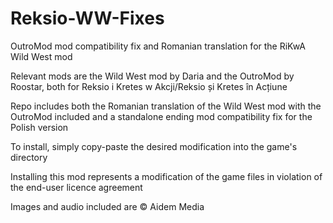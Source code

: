 # Reksio-WW-Fixes
 OutroMod mod compatibility fix and Romanian translation for the RiKwA Wild West mod

 Relevant mods are the Wild West mod by Daria and the OutroMod by Roostar, both for Reksio i Kretes w Akcji/Reksio și Kretes în Acțiune

 Repo includes both the Romanian translation of the Wild West mod with the OutroMod included and a standalone ending mod compatibility fix for the Polish version

 To install, simply copy-paste the desired modification into the game's directory
 
 Installing this mod represents a modification of the game files in violation of the end-user licence agreement

 Images and audio included are © Aidem Media
